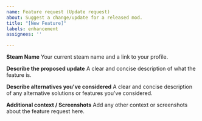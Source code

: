 ```yaml
---
name: Feature request (Update request)
about: Suggest a change/update for a released mod.
title: "[New Feature]"
labels: enhancement
assignees: ''

---
```


**Steam Name**
Your current steam name and a link to your profile.

**Describe the proposed update**
A clear and concise description of what the feature is.

**Describe alternatives you've considered**
A clear and concise description of any alternative solutions or features you've considered.

**Additional context / Screenshots**
Add any other context or screenshots about the feature request here.
